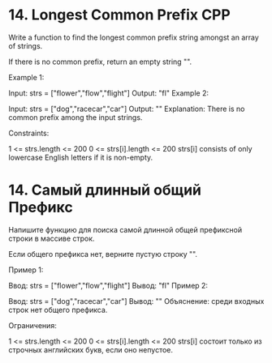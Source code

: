 # 14. Longest Common Prefix CPP

Write a function to find the longest common prefix string amongst an array of strings.

If there is no common prefix, return an empty string "".

 

Example 1:

Input: strs = ["flower","flow","flight"]
Output: "fl"
Example 2:

Input: strs = ["dog","racecar","car"]
Output: ""
Explanation: There is no common prefix among the input strings.
 

Constraints:

1 <= strs.length <= 200
0 <= strs[i].length <= 200
strs[i] consists of only lowercase English letters if it is non-empty.

# 14. Самый длинный общий Префикс

Напишите функцию для поиска самой длинной общей префиксной строки в массиве строк.

Если общего префикса нет, верните пустую строку "".

 

Пример 1:

Ввод: strs = ["flower","flow","flight"]
Вывод:  "fl"
Пример 2:

Ввод: strs = ["dog","racecar","car"]
Вывод: ""
Объяснение: среди входных строк нет общего префикса.
 

Ограничения:

1 <= strs.length <= 200
0 <= strs[i].length <= 200
strs[i] состоит только из строчных английских букв, если оно непустое.
